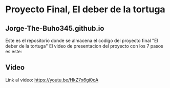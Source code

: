 # Proyecto Final, El deber de la tortuga

## Jorge-The-Buho345.github.io

Este es el repositorio donde se almacena el codigo del proyecto final "El deber de la tortuga"
El video de presentacion del proyecto con los 7 pasos es este:

## Video
Link al video:
https://youtu.be/HkZ7x6gi0oA
